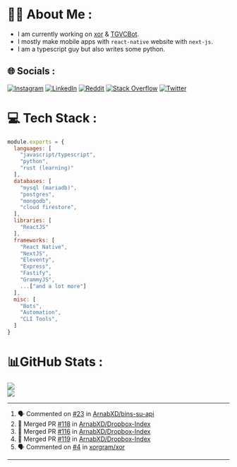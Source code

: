 # 🧑‍💻 About Me :
* I am currently working on [xor](https://github.com/xorgram/xor) & [TGVCBot](https://github.com/ArnabXD/TGVCBot).
* I mostly make mobile apps with `react-native` website with `next-js`.
* I am a typescript guy but also writes some python.

## 🌐 Socials :
[![Instagram](https://img.shields.io/badge/Instagram-%23E4405F.svg?logo=Instagram&logoColor=white)](https://instagram.com/arnabparyali) [![LinkedIn](https://img.shields.io/badge/LinkedIn-%230077B5.svg?logo=linkedin&logoColor=white)](https://linkedin.com/in/arnabparyali) [![Reddit](https://img.shields.io/badge/Reddit-%23FF4500.svg?logo=Reddit&logoColor=white)](https://reddit.com/user/ArnabXD) [![Stack Overflow](https://img.shields.io/badge/-Stackoverflow-FE7A16?logo=stack-overflow&logoColor=white)](https://stackoverflow.com/users/12250600) [![Twitter](https://img.shields.io/badge/Twitter-%231DA1F2.svg?logo=Twitter&logoColor=white)](https://twitter.com/arnabparyali) 

# 💻 Tech Stack :

```js
module.exports = {
  languages: [
    "javascript/typescript",
    "python",
    "rust (learning)"
  ],
  databases: [
    "mysql (mariadb)",
    "postgres",
    "mongodb",
    "cloud firestore",
  ],
  libraries: [
    "ReactJS"
  ],
  frameworks: [
    "React Native",
    "NextJS",
    "Eleventy",
    "Express",
    "Fastify",
    "GrammyJS",
    ...["and a lot more"]
  ],
  misc: [
    "Bots",
    "Automation",
    "CLI Tools",
  ]
}
```

# 📊GitHub Stats :
![](https://github-readme-stats.vercel.app/api?username=ArnabXD&theme=tokyonight&hide_border=false&include_all_commits=false&count_private=false)<br/>
![](https://github-readme-stats.vercel.app/api/top-langs/?username=ArnabXD&theme=tokyonight&hide_border=false&include_all_commits=false&count_private=false&layout=compact)

---

<!--START_SECTION:activity-->
1. 🗣 Commented on [#23](https://github.com/ArnabXD/bins-su-api/issues/23) in [ArnabXD/bins-su-api](https://github.com/ArnabXD/bins-su-api)
2. 🎉 Merged PR [#118](https://github.com/ArnabXD/Dropbox-Index/pull/118) in [ArnabXD/Dropbox-Index](https://github.com/ArnabXD/Dropbox-Index)
3. 🎉 Merged PR [#116](https://github.com/ArnabXD/Dropbox-Index/pull/116) in [ArnabXD/Dropbox-Index](https://github.com/ArnabXD/Dropbox-Index)
4. 🎉 Merged PR [#119](https://github.com/ArnabXD/Dropbox-Index/pull/119) in [ArnabXD/Dropbox-Index](https://github.com/ArnabXD/Dropbox-Index)
5. 🗣 Commented on [#4](https://github.com/xorgram/xor/issues/4) in [xorgram/xor](https://github.com/xorgram/xor)
<!--END_SECTION:activity-->

---
